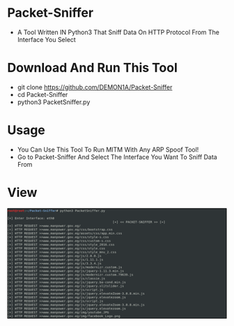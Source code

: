 # Packet-Sniffer
- A Tool Written IN Python3 That Sniff Data On HTTP Protocol From The Interface You Select
# Download And Run This Tool
- git clone https://github.com/DEMON1A/Packet-Sniffer
- cd Packet-Sniffer
- python3 PacketSniffer.py
# Usage
- You Can Use This Tool To Run MITM With Any ARP Spoof Tool! 
- Go to Packet-Sniffer And Select The Interface You Want To Sniff Data From
# View
![](View/View.png)
